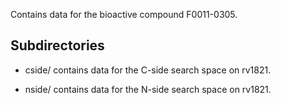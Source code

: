 Contains data for the bioactive compound F0011-0305.

## Subdirectories

- cside/ contains data for the C-side search space on rv1821.

- nside/ contains data for the N-side search space on rv1821.

